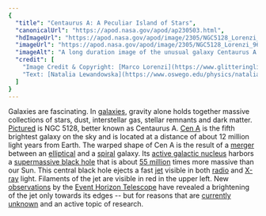 ```yaml
---
{
  "title": "Centaurus A: A Peculiar Island of Stars",
  "canonicalUrl": "https://apod.nasa.gov/apod/ap230503.html",
  "hdImageUrl": "https://apod.nasa.gov/apod/image/2305/NGC5128_Lorenzi_3000.jpg",
  "imageUrl": "https://apod.nasa.gov/apod/image/2305/NGC5128_Lorenzi_960.jpg",
  "imageAlt": "A long duration image of the unusual galaxy Centaurus A. The galaxy appears as a light oval with a complex dark dust lane running across its center. A starfield surrounds the galaxy. Please see the explanation for more detailed information.",
  "credit": [
    "Image Credit & Copyright: [Marco Lorenzi](https://www.glitteringlights.com/About/About-Me), Angus Lau & Tommy Tse",
    "Text: [Natalia Lewandowska](https://www.oswego.edu/physics/natalia-lewandowska) ([SUNY Oswego](https://www.oswego.edu/physics/))"
  ]
}
---
```


Galaxies are fascinating. In [galaxies](https://en.wikipedia.org/wiki/Galaxy), gravity alone holds together massive collections of stars, dust, interstellar gas, stellar remnants and dark matter. [Pictured](https://www.glitteringlights.com/Images/Galaxies/i-rXzDxS3/A) is NGC 5128, better known as Centaurus A. [Cen A](https://en.wikipedia.org/wiki/Centaurus_A) is the fifth brightest galaxy on the sky and is located at a distance of about 12 million light years from Earth. The warped shape of Cen A is the result of a [merger](https://ui.adsabs.harvard.edu/abs/2006ApJ...645.1092Q/abstract) between an [elliptical](https://apod.nasa.gov/apod/ap040616.html) and a [spiral](https://apod.nasa.gov/apod/ap171226.html) galaxy. Its [active galactic nucleus](https://en.wikipedia.org/wiki/Active_galactic_nucleus) harbors a [supermassive black hole](https://en.wikipedia.org/wiki/Supermassive_black_hole) that is about [55 million](https://www.nasa.gov/topics/universe/features/radio-particle-jets.html) times more massive than our Sun. This central black hole ejects a fast [jet](https://en.wikipedia.org/wiki/Astrophysical_jet) visible in both [radio](https://science.nasa.gov/ems/05_radiowaves) and [X-ray](https://science.nasa.gov/ems/11_xrays) light. Filaments of the jet are visible in red in the upper left. New [observations](https://www.nature.com/articles/s41550-021-01417-w) by the [Event Horizon Telescope](https://eventhorizontelescope.org/) have revealed a brightening of the jet only towards its edges -- but for reasons that are [currently unknown](https://i.ytimg.com/vi/nM9qpNo6DzQ/maxresdefault.jpg) and an active topic of research.
